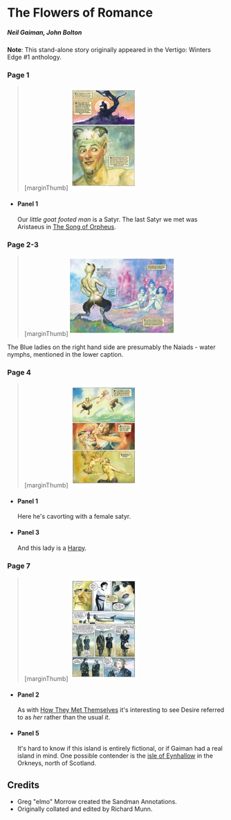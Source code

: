 # The Flowers of Romance

##### Neil Gaiman, John Bolton

**Note**: This stand-alone story originally appeared in the Vertigo: Winters Edge #1 anthology.

### Page 1

> [marginThumb] ![](thumbnails/sandman-flowers-romance/page01.jpg)

- #### Panel 1

  Our _little goat footed man_ is a Satyr. The last Satyr we met was Aristaeus in [The Song of Orpheus](sandman-special1.md#page-2).

### Page 2-3

> [marginThumb] ![](thumbnails/sandman-flowers-romance/page02-03.jpg)

The Blue ladies on the right hand side are presumably the Naiads - water nymphs, mentioned in the lower caption.

### Page 4

> [marginThumb] ![](thumbnails/sandman-flowers-romance/page04.jpg)

- #### Panel 1

  Here he's cavorting with a female satyr.

- #### Panel 3

  And this lady is a [Harpy](https://en.wikipedia.org/wiki/Harpy).

### Page 7

> [marginThumb] ![](thumbnails/sandman-flowers-romance/page07.jpg)

- #### Panel 2

  As with [How They Met Themselves](sandman-how-met.md) it's interesting to see Desire referred to as _her_ rather than the usual _it_.

- #### Panel 5

  It's hard to know if this island is entirely fictional, or if Gaiman had a real island in mind. One possible contender is the [isle of Eynhallow](https://www.bbc.com/travel/article/20170721-why-you-ceynhallow-which-you-can-visit-one-day-a-year) in the Orkneys, north of Scotland.

## Credits

- Greg "elmo" Morrow created the Sandman Annotations.
- Originally collated and edited by Richard Munn.
